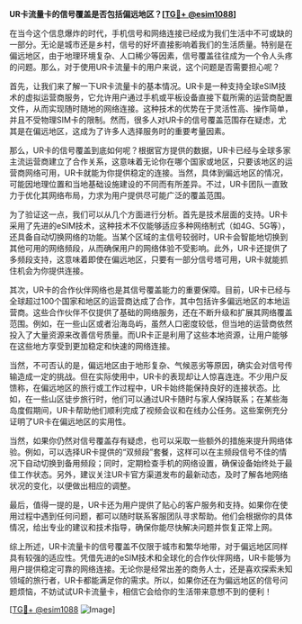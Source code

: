 **UR卡流量卡的信号覆盖是否包括偏远地区？[[TG💪+ @esim1088](https://t.me/s/esim1088)]**

在当今这个信息爆炸的时代，手机信号和网络连接已经成为我们生活中不可或缺的一部分。无论是城市还是乡村，信号的好坏直接影响着我们的生活质量。特别是在偏远地区，由于地理环境复杂、人口稀少等因素，信号覆盖往往成为一个令人头疼的问题。那么，对于使用UR卡流量卡的用户来说，这个问题是否需要担心呢？

首先，让我们来了解一下UR卡流量卡的基本情况。UR卡是一种支持全球eSIM技术的虚拟运营商服务，它允许用户通过手机或平板设备直接下载所需的运营商配置文件，从而实现随时随地的网络连接。这种技术的优势在于灵活性高、操作简单，并且不受物理SIM卡的限制。然而，很多人对UR卡的信号覆盖范围存在疑虑，尤其是在偏远地区，这成为了许多人选择服务时的重要考量因素。

那么，UR卡的信号覆盖到底如何呢？根据官方提供的数据，UR卡已经与全球多家主流运营商建立了合作关系，这意味着无论你在哪个国家或地区，只要该地区的运营商网络可用，UR卡就能为你提供稳定的连接。当然，具体到偏远地区的情况，可能因地理位置和当地基础设施建设的不同而有所差异。不过，UR卡团队一直致力于优化其网络布局，力求为用户提供尽可能广泛的覆盖范围。

为了验证这一点，我们可以从几个方面进行分析。首先是技术层面的支持。UR卡采用了先进的eSIM技术，这种技术不仅能够适应多种网络制式（如4G、5G等），还具备自动切换网络的功能。当某个区域的主信号较弱时，UR卡会智能地切换到其他可用的网络频段，从而确保用户的网络体验不受影响。此外，UR卡还提供了多频段支持，这意味着即使在偏远地区，只要有一部分信号塔可用，UR卡就能抓住机会为你提供连接。

其次，UR卡的合作伙伴网络也是其信号覆盖能力的重要保障。目前，UR卡已经与全球超过100个国家和地区的运营商达成了合作，其中包括许多偏远地区的本地运营商。这些合作伙伴不仅提供了基础的网络服务，还在不断升级和扩展其网络覆盖范围。例如，在一些山区或者沿海岛屿，虽然人口密度较低，但当地的运营商依然投入了大量资源来改善信号质量。而UR卡正是利用了这些本地资源，让用户能够在这些地方享受到更加稳定和快速的网络连接。

当然，不可否认的是，偏远地区由于地形复杂、气候恶劣等原因，确实会对信号传输造成一定的挑战。但在实际使用中，UR卡的表现却让人惊喜连连。不少用户反馈称，在偏远地区的旅行或工作过程中，UR卡始终能保持良好的连接状态。比如，在一些山区徒步旅行时，他们可以通过UR卡随时与家人保持联系；在某些海岛度假期间，UR卡帮助他们顺利完成了视频会议和在线办公任务。这些案例充分证明了UR卡在偏远地区的实用性。

当然，如果你仍然对信号覆盖存有疑虑，也可以采取一些额外的措施来提升网络体验。例如，可以选择UR卡提供的“双频段”套餐，这样可以在主频段信号不佳的情况下自动切换到备用频段；同时，定期检查手机的网络设置，确保设备始终处于最佳工作状态。另外，建议关注UR卡官方渠道发布的最新动态，及时了解各地网络状况的变化，以便做出相应的调整。

最后，值得一提的是，UR卡还为用户提供了贴心的客户服务和支持。如果你在使用过程中遇到任何问题，都可以随时联系客服团队寻求帮助。他们会根据你的具体情况，给出专业的建议和技术指导，确保你能尽快解决问题并恢复正常上网。

综上所述，UR卡流量卡的信号覆盖不仅限于城市和繁华地带，对于偏远地区同样具有较强的适应性。凭借先进的eSIM技术和全球化的合作伙伴网络，UR卡能够为用户提供稳定可靠的网络连接。无论你是经常出差的商务人士，还是喜欢探索未知领域的旅行者，UR卡都能满足你的需求。所以，如果你还在为偏远地区的信号问题烦恼，不妨试试UR卡流量卡，相信它会给你的生活带来意想不到的便利！

[[TG💪+ @esim1088](https://t.me/s/esim1088) ![Image](https://i.postimg.cc/4NQfJmqS/Snipaste-2025-05-13-00-14-12.png)]